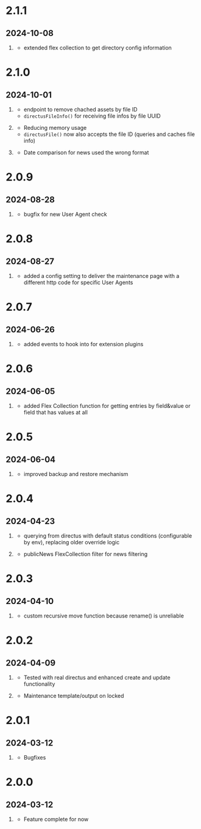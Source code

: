 # 2.1.1
##  2024-10-08

1. [](#new)
    * extended flex collection to get directory config information

# 2.1.0
##  2024-10-01

1. [](#new)
    * endpoint to remove chached assets by file ID
    * `directusFileInfo()` for receiving file infos by file UUID

1. [](#improvement)
    * Reducing memory usage
    * `directusFile()` now also accepts the file ID (queries and caches file info)

1. [](#bugfix)
    * Date comparison for news used the wrong format

# 2.0.9
##  2024-08-28

1. [](#bugfix)
    * bugfix for new User Agent check

# 2.0.8
##  2024-08-27

1. [](#new)
    * added a config setting to deliver the maintenance page with a different http code for specific User Agents

# 2.0.7
##  2024-06-26

1. [](#new)
    * added events to hook into for extension plugins

# 2.0.6
##  2024-06-05

1. [](#improvement)
    * added Flex Collection function for getting entries by field&value or field that has values at all

# 2.0.5
##  2024-06-04

1. [](#improvement)
    * improved backup and restore mechanism

# 2.0.4
##  2024-04-23

1. [](#improvement)
    * querying from directus with default status conditions (configurable by env), replacing older override logic

1. [](#new)
    * publicNews FlexCollection filter for news filtering

# 2.0.3
##  2024-04-10

1. [](#improvement)
    * custom recursive move function because rename() is unreliable

# 2.0.2
##  2024-04-09


1. [](#improvement)
    * Tested with real directus and enhanced create and update functionality

1. [](#new)
    * Maintenance template/output on locked

# 2.0.1
##  2024-03-12

1. [](#bugfix)
    * Bugfixes

# 2.0.0
##  2024-03-12

1. [](#new)
    * Feature complete for now

